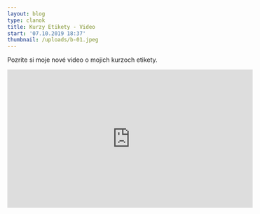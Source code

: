 ```yaml
---
layout: blog
type: clanok
title: Kurzy Etikety - Video
start: '07.10.2019 18:37'
thumbnail: /uploads/b-01.jpeg
---
```

Pozrite si moje nové video o mojich kurzoch etikety.

<iframe width="560" height="315" src="https://www.youtube.com/embed/5ioq0XSQg1w" frameborder="0" allow="accelerometer; autoplay; encrypted-media; gyroscope; picture-in-picture" allowfullscreen></iframe>
